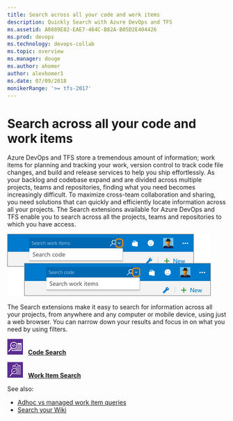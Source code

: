 ```yaml
---
title: Search across all your code and work items
description: Quickly Search with Azure DevOps and TFS
ms.assetid: A0889E82-EAE7-464C-B82A-B05D2E404426
ms.prod: devops
ms.technology: devops-collab
ms.topic: overview
ms.manager: douge
ms.author: ahomer
author: alexhomer1
ms.date: 07/09/2018
monikerRange: '>= tfs-2017'
---
```


# Search across all your code and work items

Azure DevOps and TFS store a tremendous amount of information; 
work items for planning and tracking your work, version control to track code file changes, 
and build and release services to help you ship effortlessly. 
As your backlog and codebase expand and are divided across multiple projects, teams and repositories, 
finding what you need becomes increasingly difficult. To maximize cross-team 
collaboration and sharing, you need solutions that can quickly and 
efficiently locate information across all your projects. The Search 
extensions available for Azure DevOps and TFS 
enable you to search across all the projects, teams and repositories to which you have access. 

![Search boxes in Azure DevOps and TFS](_img/_shared/title-bar-search-box-select-type.png)

The Search extensions make it easy to search for information across all
your projects, from anywhere and any computer or mobile device, using just a web browser.
You can narrow down your results and focus in on what you need by using filters.

![Code Search](_img/_shared/codesearch-icon.png) &nbsp; **[Code Search](code-search.md)**

![Work Item Search](_img/_shared/wisearch-icon.png) &nbsp; **[Work Item Search](work-item-search.md)**

See also:

* [Adhoc vs managed work item queries](../../boards/queries/adhoc-vs-managed-queries.md?toc=/vsts/project/search/toc.json&bc=/vsts/project/search/breadcrumb/toc.json)
* [Search your Wiki](https://blogs.msdn.microsoft.com/devops/2017/12/01/announcing-public-preview-of-wiki-search/)
